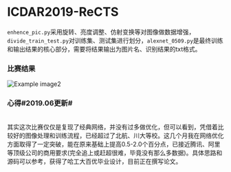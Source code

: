 # ICDAR2019-ReCTS
`enhence_pic.py`采用旋转、亮度调整、仿射变换等对图像做数据增强，`divide_train_test.py`对训练集、测试集进行划分，`alexnet_0509.py`是最终训练和输出结果的核心部分，需要将结果输出为图片名、识别结果的txt格式。

<h3>比赛结果</h3>

![Example image2](https://github.com/HuiyanWen/ICDAR2019-ReCTS/blob/master/1.png)  

<h3>心得#2019.06更新#</h3>
<br>其实这次比赛仅仅是复现了经典网络，并没有过多做优化，但可以看到，凭借着比较好的图像处理和训练流程，已经超过了北航、川大等校。这几个月我在网络优化方面取得了一定突破，能在原来基础上提高0.5-2.0个百分点，已接近腾讯、阿里等顶级公司的商用要求(完全追上或赶超很难，毕竟没有那么多数据)。具体思路和源码可以参考，获得了哈工大百优毕业设计，目前正在撰写论文。</br>
